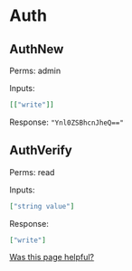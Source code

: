 # Auth

## AuthNew

Perms: admin

Inputs:

```json
[["write"]]
```

Response: `"Ynl0ZSBhcnJheQ=="`

## AuthVerify

Perms: read

Inputs:

```json
["string value"]
```

Response:

```json
["write"]
```



[Was this page helpful?](https://airtable.com/apppq4inOe4gmSSlk/pagoZHC2i1iqgphgl/form?prefill\_Page+URL=https://docs.filecoin.io/reference/json-rpc/auth)
